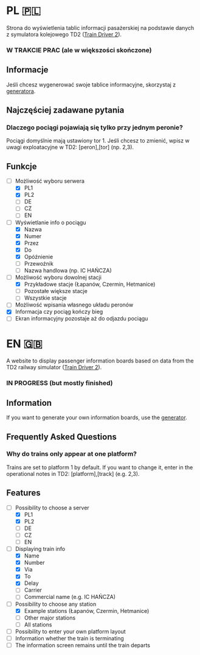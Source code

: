 # PL 🇵🇱
Strona do wyświetlenia tablic informacji pasażerskiej na podstawie danych z symulatora kolejowego TD2 ([Train Driver 2](https://td2.info.pl)).

### W TRAKCIE PRAC (ale w większości skończone)

## Informacje

Jeśli chcesz wygenerować swoje tablice informacyjne, skorzystaj z [generatora](https://ktip.pages.dev).

## Najczęściej zadawane pytania

### Dlaczego pociągi pojawiają się tylko przy jednym peronie?

Pociągi domyślnie mają ustawiony tor 1. Jeśli chcesz to zmienić, wpisz w uwagi exploatacyjne w TD2: [peron],[tor] (np. 2,3).
 
## Funkcje

- [ ] Możliwość wyboru serwera 
    - [x] PL1
    - [x] PL2
    - [ ] DE
    - [ ] CZ
    - [ ] EN
- [ ] Wyświetlanie info o pociągu
    - [x] Nazwa
    - [x] Numer
    - [x] Przez
    - [x] Do
    - [x] Opóźnienie
    - [ ] Przewoźnik
    - [ ] Nazwa handlowa (np. IC HAŃCZA)
- [ ] Możliwość wyboru dowolnej stacji
    - [x] Przykładowe stacje (Łapanów, Czermin, Hetmanice)
    - [ ] Pozostałe większe stacje
    - [ ] Wszystkie stacje
- [ ] Możliwość wpisania własnego układu peronów
- [x] Informacja czy pociąg kończy bieg
- [ ] Ekran informacyjny pozostaje aż do odjazdu pociągu

# EN 🇬🇧
A website to display passenger information boards based on data from the TD2 railway simulator ([Train Driver 2](https://td2.info.pl)).

### IN PROGRESS (but mostly finished)

## Information

If you want to generate your own information boards, use the [generator](https://ktip.pages.dev).

## Frequently Asked Questions

### Why do trains only appear at one platform?

Trains are set to platform 1 by default. If you want to change it, enter in the operational notes in TD2: [platform],[track] (e.g. 2,3).

## Features

- [ ] Possibility to choose a server
    - [x] PL1
    - [x] PL2
    - [ ] DE
    - [ ] CZ
    - [ ] EN
- [ ] Displaying train info
    - [x] Name
    - [x] Number
    - [x] Via
    - [x] To
    - [x] Delay
    - [ ] Carrier
    - [ ] Commercial name (e.g. IC HAŃCZA)
- [ ] Possibility to choose any station
    - [x] Example stations (Łapanów, Czermin, Hetmanice)
    - [ ] Other major stations
    - [ ] All stations
- [ ] Possibility to enter your own platform layout
- [ ] Information whether the train is terminating
- [ ] The information screen remains until the train departs

